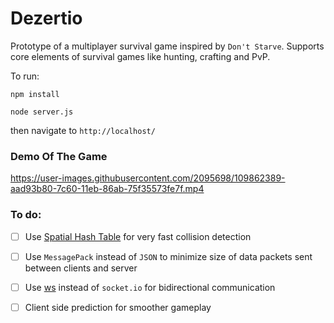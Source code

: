 # Dezertio

Prototype of a multiplayer survival game inspired by `Don't Starve`. Supports core elements of survival games like
hunting, crafting and PvP.

To run:

`npm install`

`node server.js`

then navigate to `http://localhost/`

### Demo Of The Game

https://user-images.githubusercontent.com/2095698/109862389-aad93b80-7c60-11eb-86ab-75f35573fe7f.mp4

### To do:

- [ ] Use [Spatial Hash Table](https://core.ac.uk/download/pdf/186700369.pdf) for very fast collision detection
- [ ] Use `MessagePack` instead of `JSON` to minimize size of data packets sent between clients and server
- [ ] Use [ws](https://github.com/websockets/ws) instead of `socket.io` for bidirectional communication
- [ ] Client side prediction for smoother gameplay

